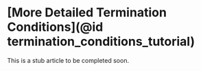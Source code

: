 # [More Detailed Termination Conditions](@id termination_conditions_tutorial)

This is a stub article to be completed soon.